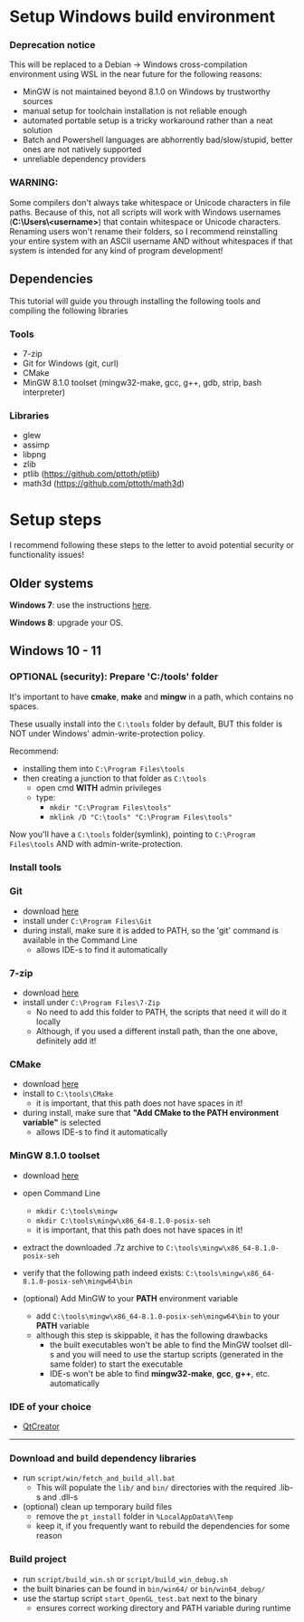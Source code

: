 # Setup Windows build environment

### Deprecation notice

This will be replaced to a Debian -> Windows cross-compilation environment using WSL in the near future for the following reasons:
- MinGW is not maintained beyond 8.1.0 on Windows by trustworthy sources
- manual setup for toolchain installation is not reliable enough
- automated portable setup is a tricky workaround rather than a neat solution
- Batch and Powershell languages are abhorrently bad/slow/stupid, better ones are not natively supported
- unreliable dependency providers

### WARNING:

Some compilers don't always take whitespace or Unicode characters in file paths. Because of this, not all scripts will work with Windows usernames (__C:\Users\\\<username>__) that contain whitespace or Unicode characters.
Renaming users won't rename their folders, so I recommend reinstalling your entire system with an ASCII username AND without whitespaces if that system is intended for any kind of program development!

## Dependencies

This tutorial will guide you through installing the following tools and compiling the following libraries

### Tools

- 7-zip
- Git for Windows (git, curl)
- CMake
- MinGW 8.1.0 toolset (mingw32-make, gcc, g++, gdb, strip, bash interpreter)

### Libraries

- glew
- assimp
- libpng
- zlib
- ptlib (https://github.com/pttoth/ptlib)
- math3d (https://github.com/pttoth/math3d)

# Setup steps

I recommend following these steps to the letter to avoid potential security or functionality issues!

## Older systems

__Windows 7__: use the instructions [here](win7/README.md).

__Windows 8__: upgrade your OS.

## Windows 10 - 11

### OPTIONAL (security): Prepare 'C:/tools' folder
It's important to have __cmake__, __make__ and __mingw__ in a path, which contains no spaces.

These usually install into the `C:\tools` folder by default, BUT this folder is NOT under Windows' admin-write-protection policy.

Recommend:
 - installing them into `C:\Program Files\tools`
 - then creating a junction to that folder as `C:\tools`
   + open cmd __WITH__ admin privileges
   + type:
     * `mkdir "C:\Program Files\tools"`
     * `mklink /D "C:\tools" "C:\Program Files\tools"`

Now you'll have a `C:\tools` folder(symlink), pointing to `C:\Program Files\tools` AND with admin-write-protection.

### Install tools

### Git
- download [here](https://github.com/git-for-windows/git/releases/download/v2.47.1.windows.1/Git-2.47.1-64-bit.exe)
- install under `C:\Program Files\Git`
- during install, make sure it is added to PATH, so the 'git' command is available in the Command Line
  + allows IDE-s to find it automatically
  
### 7-zip
- download [here](https://www.7-zip.org/a/7z2409-x64.exe)
- install under `C:\Program Files\7-Zip`
  + No need to add this folder to PATH, the scripts that need it will do it locally
  + Although, if you used a different install path, than the one above, definitely add it!

### CMake
- download [here](https://github.com/Kitware/CMake/releases/download/v3.31.4/cmake-3.31.4-windows-x86_64.msi)
- install to `C:\tools\CMake`
  + it is important, that this path does not have spaces in it!
- during install, make sure that __"Add CMake to the PATH environment variable"__ is selected
  + allows IDE-s to find it automatically

### MinGW 8.1.0 toolset
- download [here](https://sourceforge.net/projects/mingw-w64/files/Toolchains%20targetting%20Win64/Personal%20Builds/mingw-builds/8.1.0/threads-posix/seh/x86_64-8.1.0-release-posix-seh-rt_v6-rev0.7z/download)
- open Command Line
  + `mkdir C:\tools\mingw`
  + `mkdir C:\tools\mingw\x86_64-8.1.0-posix-seh`
  + it is important, that this path does not have spaces in it!
- extract the downloaded .7z archive to `C:\tools\mingw\x86_64-8.1.0-posix-seh`
- verify that the following path indeed exists: `C:\tools\mingw\x86_64-8.1.0-posix-seh\mingw64\bin`

- (optional) Add MinGW to your __PATH__ environment variable
  + add `C:\tools\mingw\x86_64-8.1.0-posix-seh\mingw64\bin` to your __PATH__ variable
  + although this step is skippable, it has the following drawbacks
    * the built executables won't be able to find the MinGW toolset dll-s and you will need to use the startup scripts (generated in the same folder) to start the executable
    * IDE-s won't be able to find __mingw32-make__, __gcc__, __g++__, etc. automatically

### IDE of your choice
- [QtCreator](https://download.qt.io/official_releases/qtcreator)

---

### Download and build dependency libraries
- run `script/win/fetch_and_build_all.bat`
  + This will populate the `lib/` and `bin/` directories with the required .lib-s and .dll-s
- (optional) clean up temporary build files
  + remove the `pt_install` folder in `%LocalAppData%\Temp`
  + keep it, if you frequently want to rebuild the dependencies for some reason
### Build project
- run `script/build_win.sh` or `script/build_win_debug.sh`
- the built binaries can be found in `bin/win64/` or `bin/win64_debug/`
- use the startup script `start_OpenGL_test.bat` next to the binary
  + ensures correct working directory and PATH variable during runtime
